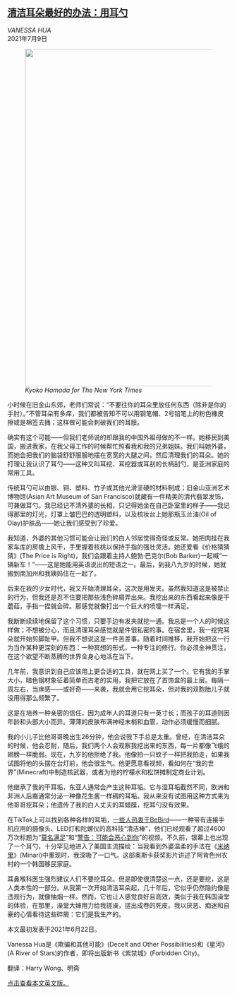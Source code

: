 <!--1625818022000-->
[清洁耳朵最好的办法：用耳勺](https://cn.nytimes.com/style/20210709/ear-wax-removal-ear-pick/)
------

<address>VANESSA HUA</address><time pudate="2021-07-09 03:35:41" datetime="2021-07-09 03:35:41">2021年7月9日</time><figure class="article-span-photo"><img src="https://images.weserv.nl/?url=static01.nyt.com/images/2021/06/27/magazine/27mag-LOR/27mag-LOR-master1050.jpg" width="1050" height="764"><figcaption> <cite>Kyoko Hamada for The New York Times</cite></figcaption></figure><section class="article-body"><p>小时候在旧金山东郊，老师们常说：“不要往你的耳朵里放任何东西（除非是你的手肘）。”不管耳朵有多痒，我们都被告知不可以用钢笔帽、2号铅笔上的粉色橡皮擦或是棉签去捅；这样做可能会刺破我们的耳膜。</p><p>确实有这个可能——但我们老师说的却跟我的中国外祖母做的不一样。她移民到美国，搬进我家，在我父母工作的时候帮忙照看我和我的兄弟姐妹。我们叫她外婆，而她会把我们的脑袋舒舒服服地摆在宽宽的大腿之间，然后清理我们的耳朵。她的打理让我认识了耳勺——这种又叫耳挖、耳挖器或耳刮的长柄刮勺，是亚洲家庭的常用工具。</p><p>传统耳勺可以由银、铜、塑料、竹子或其他光滑坚硬的材料制成；旧金山亚洲艺术博物馆(Asian Art Museum of San Francisco)就藏有一件精美的清代翡翠发饰，可兼做耳勺。我已经记不清外婆的长相，只记得她坐在自己卧室里的样子——我记得那里的灯光，灯罩上皱巴巴的透明塑料，以及梳妆台上她那瓶玉兰油(Oil of Olay)护肤品——她让我们感受到了珍爱。</p><p>我知道，外婆的其他习惯可能会让我们的白人邻居觉得奇怪或反常。她把肉挂在我家车库的房檐上风干，手里握着核桃以保持手指的强壮灵活。她还爱看《价格猜猜猜》(The Price is Right)，我们会跟着主持人鲍勃·巴克尔(Bob Barker)一起喊“一辆新车！”——这是她能用英语说出的短语之一。最后，到我八九岁的时候，她就搬到南加州和我姨妈住在一起了。</p><p>后来在我的少女时代，我又开始清理耳朵，这次是用发夹。虽然我知道这是被禁止的行为，但我还是忍不住要把那些浅色碎屑弄出来。我挖出来的东西看起来像是干蘑菇，手指一捏就会碎。那感觉就像打出一个巨大的喷嚏一样满足。</p><p>我断断续续地保留了这个习惯，只要手边有发夹就挖一通。我总是一个人的时候这样做；不想被分心，而且清理耳朵感觉就是件很私密的事。在宿舍里，我一挖完耳朵就开始剪脚趾甲。但我不想说这是一件苦差事。随着时间推移，我开始把这一行为当作某种更深刻的东西：一种冥想的形式，一种专注的修行。你必须全神贯注，在这个欲望不断蒸腾的世界全身心地活在当下。</p><p>几年前，我意识到自己应该用上更合适的工具，就在网上买了一个。它有我的手掌大小，暗色钢材象征着简单而古老的实用，我把它放在了首饰盒的最上层。每隔一周左右，当痒感——或好奇——来袭，我就会用它挖耳朵，但对我的双胞胎儿子就没用得那么频繁了。</p><p>这是在培养一种亲密的信任，因为成年人的耳道只有一英寸长；而孩子的耳道则因年龄和头部大小而异。薄薄的皮肤布满神经末梢和血管，动作必须缓慢而细腻。</p><p>我的小儿子比他哥哥晚出生26分钟，他会说我下手总是太重。曾经，在清洁耳朵的时候，他会忍耐，随后，我们两个人会观察我挖出来的东西，每一片都像飞蛾的翅膀一样脆弱。现在，九岁的他拒绝了我。他像拍一只蚊子一样把我拍走，如果我试图将他的头摆在台灯前，他会很生气。他更愿意看视频，看如何在“我的世界”(Minecraft)中制造核武器，或者为他的柠檬水和松饼摊制定商业计划。</p><p>他继承了我的干耳垢，东亚人通常会产生这种耳垢。它与湿耳垢截然不同，欧洲和非洲人后裔通常分泌一种像花生酱一样稠的耳垢。我从来没有试图用这种方式来为他哥哥挖耳朵；他遗传了我的白人丈夫的耳蜡膜，挖耳勺没有效果。</p><p>在TikTok上可以找到各种各样的耳垢，<a rel="noopener noreferrer" target="_blank" href="https://www.tiktok.com/tag/bebird">一些人热衷于BeBird</a>——一种带有连接手机应用的摄像头、LED灯和陀螺仪的高科技“清洁棒”，他们已经观看了超过4600万次标题为“<a rel="noopener noreferrer" target="_blank" href="https://www.tiktok.com/@thehouseofsequins/video/6888680525670698246?sender_device=pc&sender_web_id=6896154560550176261&is_from_webapp=v1&is_copy_url=0">莫名满足</a>”和“<a rel="noopener noreferrer" target="_blank" href="https://www.tiktok.com/@theprettyhotmess.pov/video/6916888945016032518">警告：可能会恶心到你</a>”的视频。不久前，银幕上也出现了一个耳勺，十分罕见地进入了美国主流描绘：当我看到外婆温柔的手法在《<a href="https://www.nytimes.com/2021/02/11/movies/minari-review.html">米纳里</a>》(Minari)中重现时，我深吸了一口气。这部奥斯卡获奖影片讲述了阿肯色州农村的一个韩国移民家庭。</p><p>耳鼻喉科医生强烈建议人们不要挖耳朵。但是即使很清楚这一点，还是要挖，这是人类本性的一部分。从我第一次开始清洁耳朵起，几十年后，它似乎仍然隐约像是违规行为，就像抽烟一样。然而，它也让人感觉良好且高效，类似于我在韩国澡堂的体验，在那里，澡堂大婶用力给我搓澡，搓出成卷的死皮。我以厌恶、痴迷和自豪的心情看待这些碎屑：它们是我生产的。</p></section><footer class="author-info"><p>本文最初发表于2021年6月22日。</p><p>Vanessa Hua是《欺骗和其他可能》(Deceit and Other Possibilities)和《星河》(A River of Stars)的作者，即将出版新书《紫禁城》(Forbidden City)。</p><p>翻译：Harry Wong、明斋</p><p><a rel="nofollow" target="_blank" href="https://www.nytimes.com/2021/06/22/magazine/ear-wax-removal-ear-pick.html">点击查看本文英文版。</a></p></footer>
